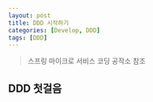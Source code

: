 ```yaml
---
layout: post
title: DDD 시작하기
categories: [Develop, DDD]
tags: [DDD]    
---
```

> 스프링 마이크로 서비스 코딩 공작소 참조

## DDD 첫걸음